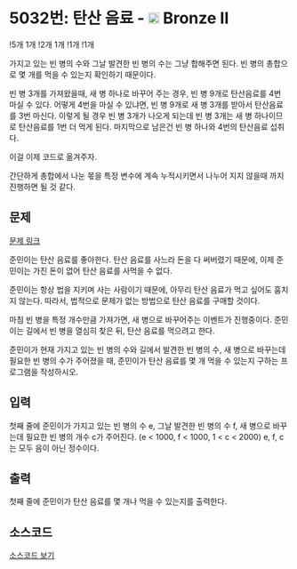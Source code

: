 # 5032번: 탄산 음료 - <img src="https://static.solved.ac/tier_small/4.svg" style="height:20px" /> Bronze II

<!-- performance -->

<!-- 문제 제출 후 깃허브에 푸시를 했을 때 제출한 코드의 성능이 입력될 공간입니다.-->

!5개 
1개 !2개
1개 !1개
!1개

가지고 있는 빈 병의 수와 그날 발견한 빈 병의 수는 그냥 합해주면 된다. 빈 병의 총합으로 몇 개를 먹을 수 있는지 확인하기 때문이다.

빈 병 3개를 가져왔을때, 새 병 하나로 바꾸어 주는 경우, 빈 병 9개로 탄산음료를 4번 마실 수 있다.
어떻게 4번을 마실 수 있냐면, 빈 병 9개로 새 병 3개를 받아서 탄산음료를 3번 마신다. 이렇게 될 경우 빈 병 3개가 나오게 되는데 빈 병 3개는 새 병 하나이므로 탄산음료를 1번 더 먹게 된다.
마지막으로 남은건 빈 병 하나와 4번의 탄산음료 섭취다.

이걸 이제 코드로 옮겨주자.

간단하게 총합에서 나눈 몫을 특정 변수에 계속 누적시키면서 나누어 지지 않을때 까지 진행하면 될 것 같다.

<!-- end -->

## 문제

[문제 링크](https://boj.kr/5032)


<p>준민이는 탄산 음료를 좋아한다. 탄산 음료를 사느라 돈을 다 써버렸기 때문에, 이제 준민이는 가진 돈이 없어 탄산 음료를 사먹을 수 없다.</p>

<p>준민이는 항상 법을 지키며 사는 사람이기 때문에, 아무리 탄산 음료가 먹고 싶어도 훔치지 않는다. 따라서, 법적으로 문제가 없는 방법으로 탄산 음료를 구매할 것이다.</p>

<p>마침 빈 병을 특정 개수만큼 가져가면, 새 병으로 바꾸어주는 이벤트가 진행중이다. 준민이는 길에서 빈 병을 열심히 찾은 뒤, 탄산 음료를 먹으려고 한다.</p>

<p>준민이가 현재 가지고 있는 빈 병의 수와 길에서 발견한 빈 병의 수, 새 병으로 바꾸는데 필요한 빈 병의 수가 주어졌을 때, 준민이가 탄산 음료를 몇 개 먹을 수 있는지 구하는 프로그램을 작성하시오.</p>



## 입력

첫째 줄에 준민이가 가지고 있는 빈 병의 수 e, 그날 발견한 빈 병의 수 f, 새 병으로 바꾸는데 필요한 빈 병의 개수 c가 주어진다. (e &lt; 1000, f &lt; 1000, 1 &lt; c &lt; 2000) e, f, c는 모두 음이 아닌 정수이다.

## 출력

첫째 줄에 준민이가 탄산 음료를 몇 개나 먹을 수 있는지를 출력한다.

## 소스코드

[소스코드 보기](탄산%20음료.py)